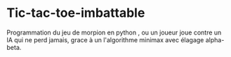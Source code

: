 # Tic-tac-toe-imbattable
Programmation du jeu de morpion en python , ou un joueur joue contre un IA qui ne perd jamais, grace à un l'algorithme minimax avec élagage alpha-beta. 
